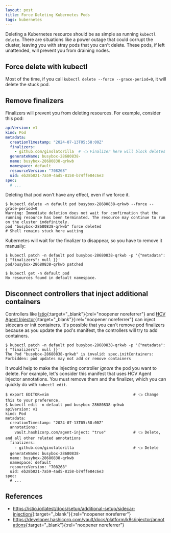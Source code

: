 ```yaml
---
layout: post
title: Force Deleting Kubernetes Pods
tags: kubernetes
---
```


Deleting a Kubernetes resource should be as simple as running `kubectl delete`. There are situations
like a power outage that could corrupt the cluster, leaving you with stray pods that you can't delete. These pods,
if left unattended, will prevent you from draining nodes.

## Force delete with kubectl

Most of the time, if you call `kubectl delete --force --grace-period=0`, it will delete the stuck pod.

## Remove finalizers

Finalizers will prevent you from deleting resources. For example, consider this pod:

```yaml
apiVersion: v1
kind: Pod
metadata:
  creationTimestamp: "2024-07-13T05:58:00Z"
  finalizers:
    - github.com/ginolatorilla  # 👈 Finalizer here will block deletes
  generateName: busybox-28680838-
  name: busybox-28680838-qrkwb
  namespace: default
  resourceVersion: "708268"
  uid: eb28b021-7a59-4ad5-8158-b74ffe84c6e3
spec:
  # ...
```

Deleting that pod won't have any effect, even if we force it.

```shell
$ kubectl delete -n default pod busybox-28680838-qrkwb --force --grace-period=0
Warning: Immediate deletion does not wait for confirmation that the running resource has been terminated. The resource may continue to run on the cluster indefinitely.
pod "busybox-28680838-qrkwb" force deleted
# Shell remains stuck here waiting
```

Kubernetes will wait for the finalizer to disappear, so you have to remove it manually:

```shell
$ kubectl patch -n default pod busybox-28680838-qrkwb -p '{"metadata": { "finalizers": null }}'
pod/busybox-28680838-qrkwb patched

$ kubectl get -n default pod
No resources found in default namespace.
```

## Disconnect controllers that inject additional containers

Controllers like [Istio](https://istio.io/){:target="_blank"}{:rel="noopener noreferrer"} and
[HCV Agent Injector](https://developer.hashicorp.com/vault/docs/platform/k8s/injector){:target="_blank"}{:rel="noopener noreferrer"}
can inject sidecars or init containers. It's possible that you can't remove pod finalizers because as you update the pod's
manifest, the controllers will try to add containers.

```shell
$ kubectl patch -n default pod busybox-28680838-qrkwb -p '{"metadata": { "finalizers": null }}'
The Pod "busybox-28680838-qrkwb" is invalid: spec.initContainers: Forbidden: pod updates may not add or remove containers
```

It would help to make the injecting controller _ignore_ the pod you want to delete. For example, let's consider
this manifest that uses HCV Agent Injector annotations. You must remove them and the finalizer, which you can
quickly do with `kubectl edit`.

```shell
$ export EDITOR=vim                                     # 👈 Change this to your preference.
$ kubectl edit -n default pod busybox-28680838-qrkwb
apiVersion: v1
kind: Pod
metadata:
  creationTimestamp: "2024-07-13T05:58:00Z"
  annotations:
    vault.hashicorp.com/agent-inject: "true"            # 👈 Delete, and all other related annotations
  finalizers:
    - github.com/ginolatorilla                          # 👈 Delete
  generateName: busybox-28680838-
  name: busybox-28680838-qrkwb
  namespace: default
  resourceVersion: "708268"
  uid: eb28b021-7a59-4ad5-8158-b74ffe84c6e3
spec:
  # ...
```

## References

- <https://istio.io/latest/docs/setup/additional-setup/sidecar-injection/>{:target="_blank"}{:rel="noopener noreferrer"}
- <https://developer.hashicorp.com/vault/docs/platform/k8s/injector/annotations>{:target="_blank"}{:rel="noopener noreferrer"}

